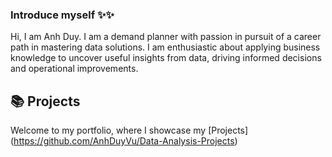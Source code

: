 ### Introduce myself ✨✨
Hi, I am Anh Duy. I am a demand planner with passion in pursuit of a career path in mastering data solutions. I am enthusiastic about applying business knowledge to uncover useful insights from data, driving informed decisions and operational improvements.

## 📚 **Projects**
Welcome to my portfolio, where I showcase my [Projects] (https://github.com/AnhDuyVu/Data-Analysis-Projects)

<!--
**AnhDuyVu/AnhDuyVu** is a ✨ _special_ ✨ repository because its `README.md` (this file) appears on your GitHub profile.

Here are some ideas to get you started:

- 🔭 I’m currently working on ...
- 🌱 I’m currently learning ...
- 👯 I’m looking to collaborate on ...
- 🤔 I’m looking for help with ...
- 💬 Ask me about ...
- 📫 How to reach me: ...
- 😄 Pronouns: ...
- ⚡ Fun fact: ...
-->
